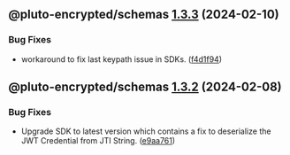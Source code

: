 ## @pluto-encrypted/schemas [1.3.3](https://github.com/atala-community-projects/pluto-encrypted/compare/@pluto-encrypted/schemas@1.3.2...@pluto-encrypted/schemas@1.3.3) (2024-02-10)


### Bug Fixes

* workaround to fix last keypath issue in SDKs. ([f4d1f94](https://github.com/atala-community-projects/pluto-encrypted/commit/f4d1f9430cfd0ed6e90c1c79783f4c91c6101752))

## @pluto-encrypted/schemas [1.3.2](https://github.com/atala-community-projects/pluto-encrypted/compare/@pluto-encrypted/schemas@1.3.1...@pluto-encrypted/schemas@1.3.2) (2024-02-08)


### Bug Fixes

* Upgrade SDK to latest version which contains a fix to deserialize the JWT Credential from JTI String. ([e9aa761](https://github.com/atala-community-projects/pluto-encrypted/commit/e9aa7610f263fbe7aecf9786e42a1840c2b9a18d))
